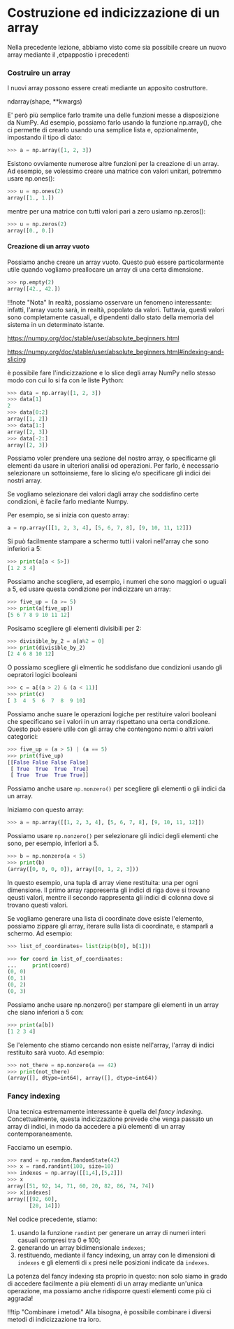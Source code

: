 # Costruzione ed indicizzazione di un array

Nella precedente lezione, abbiamo visto come sia possibile creare un nuovo array mediante il ,etpappostio i precedenti 

### Costruire un array

I nuovi array possono essere creati mediante un apposito costruttore.

ndarray(shape, **kwargs)

E' però più semplice farlo tramite una delle funzioni messe a disposizione da NumPy. Ad esempio, possiamo farlo usando la funzione np.array(), che ci permette di crearlo usando una semplice lista e, opzionalmente, impostando il tipo di dato:

```py
>>> a = np.array([1, 2, 3])
```

Esistono ovviamente numerose altre funzioni per la creazione di un array. Ad esempio, se volessimo creare una matrice con valori unitari, potremmo usare np.ones():

```py
>>> u = np.ones(2)
array([1., 1.])
```

mentre per una matrice con tutti valori pari a zero usiamo np.zeros():

```py
>>> u = np.zeros(2)
array([0., 0.])
```

#### Creazione di un array vuoto

Possiamo anche creare un array vuoto. Questo può essere particolarmente utile quando vogliamo preallocare un array di una certa dimensione.

```py
>>> np.empty(2)
array([42., 42.])
```

!!!note "Nota"
    In realtà, possiamo osservare un fenomeno interessante: infatti, l'array vuoto sarà, in realtà, popolato da valori. Tuttavia, questi valori sono completamente casuali, e dipendenti dallo stato della memoria del sistema in un determinato istante.

https://numpy.org/doc/stable/user/absolute_beginners.html

https://numpy.org/doc/stable/user/absolute_beginners.html#indexing-and-slicing

è possibile fare l'indicizzazione e lo slice degli array NumPy nello stesso modo con cui lo si fa con le liste Python:

```py
>>> data = np.array([1, 2, 3])
>>> data[1]
2
>>> data[0:2]
array([1, 2])
>>> data[1:]
array([2, 3])
>>> data[-2:]
array([2, 3])
```

Possiamo voler prendere una sezione del nostro array, o specificarne gli elementi da usare in ulteriori analisi od operazioni. Per farlo, è necessario selezionare un sottoinsieme, fare lo slicing e/o specificare gli indici dei nostri array.

Se vogliamo selezionare dei valori dagli array che soddisfino certe condizioni, è facile farlo mediante Numpy.

Per esempio, se si inizia con questo array:

```py
a = np.array([[1, 2, 3, 4], [5, 6, 7, 8], [9, 10, 11, 12]])
```

Si può facilmente stampare a schermo tutti i valori nell'array che sono inferiori a 5:

```py
>>> print(a[a < 5>])
[1 2 3 4]
```

Possiamo anche scegliere, ad esempio, i numeri che sono maggiori o uguali a 5, ed usare questa condizione per indicizzare un array:

```py
>>> five_up = (a >= 5)
>>> print(a[five_up])
[5 6 7 8 9 10 11 12]
```

Posisamo scegliere gli elementi divisibili per 2:

```py
>>> divisible_by_2 = a[a%2 = 0]
>>> print(divisible_by_2)
[2 4 6 8 10 12]
```

O possiamo scegliere gli elmentic he soddisfano due condizioni usando gli oepratori logici booleani

```py
>>> c = a[(a > 2) & (a < 11)]
>>> print(c)
[ 3  4  5  6  7  8  9 10]
```

Possiamo anche suare le operazioni logiche per restituire valori booleani che specificano se i valori in un array rispettano una certa condizione. Questo può essere utile con gli array che contengono nomi o altri valori categorici:

```py
>>> five_up = (a > 5) | (a == 5)
>>> print(five_up)
[[False False False False]
 [ True  True  True  True]
 [ True  True  True True]]
```

Possiamo anche usare `np.nonzero()` per scegliere gli elementi o gli indici da un array.

Iniziamo con questo array:

```py
>>> a = np.array([[1, 2, 3, 4], [5, 6, 7, 8], [9, 10, 11, 12]])
```

Possiamo usare `np.nonzero()` per selezionare gli indici degli elementi che sono, per esempio, inferiori a 5.

```py
>>> b = np.nonzero(a < 5)
>>> print(b)
(array([0, 0, 0, 0]), array([0, 1, 2, 3]))
```

In questo esempio, una tupla di array viene restituita: una per ogni dimensione. Il primo array rappresenta gli indici di riga dove si trovano qeusti valori, mentre il secondo rappresenta gli indici di colonna dove si trovano questi valori.

Se vogliamo generare una lista di coordinate dove esiste l'elemento, possiamo zippare gli array, iterare sulla lista di coordinate, e stamparli a schermo. Ad esempio:

```py
>>> list_of_coordinates= list(zip(b[0], b[1]))

>>> for coord in list_of_coordinates:
...     print(coord)
(0, 0)
(0, 1)
(0, 2)
(0, 3)
```

Possiamo anche usare np.nonzero() per stampare gli elementi in un array che siano inferiori a 5 con:

```py
>>> print(a[b])
[1 2 3 4]
```

Se l'elemento che stiamo cercando non esiste nell'array, l'array di indici restituito sarà vuoto. Ad esempio:

```py
>>> not_there = np.nonzero(a == 42)
>>> print(not_there)
(array([], dtype=int64), array([], dtype=int64))
```



### Fancy indexing

Una tecnica estremamente interessante è quella del *fancy indexing*. Concettualmente, questa indicizzazione prevede che venga passato un array di indici, in modo da accedere a più elementi di un array contemporaneamente.

Facciamo un esempio.

```py
>>> rand = np.random.RandomState(42)
>>> x = rand.randint(100, size=10)
>>> indexes = np.array([[1,4],[5,2]])
>>> x
array([51, 92, 14, 71, 60, 20, 82, 86, 74, 74])
>>> x[indexes]
array([[92, 60],
       [20, 14]])
```

Nel codice precedente, stiamo:

1. usando la funzione `randint` per generare un array di numeri interi casuali compresi tra 0 e 100;
2. generando un array bidimensionale `indexes`;
3. restituendo, mediante il fancy indexing, un array con le dimensioni di `indexes` e gli elementi di `x` presi nelle posizioni indicate da `indexes`.

La potenza del fancy indexing sta proprio in questo: non solo siamo in grado di accedere facilmente a più elementi di un array mediante un'unica operazione, ma possiamo anche ridisporre questi elementi come più ci aggrada!

!!!tip "Combinare i metodi"
    Alla bisogna, è possibile combinare i diversi metodi di indicizzazione tra loro.
